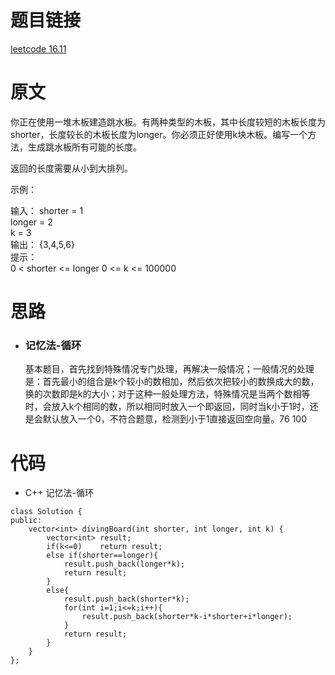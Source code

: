 # 题目链接
[leetcode 16.11](https://leetcode-cn.com/problems/diving-board-lcci/)

# 原文
你正在使用一堆木板建造跳水板。有两种类型的木板，其中长度较短的木板长度为shorter，长度较长的木板长度为longer。你必须正好使用k块木板。编写一个方法，生成跳水板所有可能的长度。

返回的长度需要从小到大排列。

示例：

输入：
shorter = 1  
longer = 2  
k = 3  
输出： {3,4,5,6}  
提示：  
0 < shorter <= longer
0 <= k <= 100000

# 思路
- ### **记忆法-循环**
  基本题目，首先找到特殊情况专门处理，再解决一般情况；一般情况的处理是：首先最小的组合是k个较小的数相加，然后依次把较小的数换成大的数，换的次数即是k的大小；对于这种一般处理方法，特殊情况是当两个数相等时，会放入k个相同的数，所以相同时放入一个即返回，同时当k小于1时，还是会默认放入一个0，不符合题意，检测到小于1直接返回空向量。76 100

# 代码
- C++ 记忆法-循环
```
class Solution {
public:
    vector<int> divingBoard(int shorter, int longer, int k) {
        vector<int> result;
        if(k<=0)    return result;
        else if(shorter==longer){
            result.push_back(longer*k);
            return result;
        }
        else{
            result.push_back(shorter*k);
            for(int i=1;i<=k;i++){
                result.push_back(shorter*k-i*shorter+i*longer);
            }
            return result;
        }
    }
};
```
